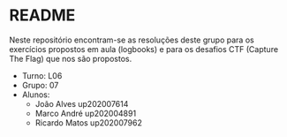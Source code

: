 # README

Neste repositório encontram-se as resoluções deste grupo para os exercícios propostos em aula (logbooks) e para os desafios CTF (Capture The Flag) que nos são propostos.

* Turno: L06
* Grupo: 07
* Alunos:
    - João Alves up202007614
    - Marco André up202004891
    - Ricardo Matos up202007962
